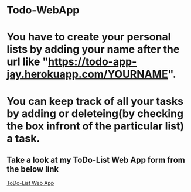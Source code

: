 # Todo-WebApp

# You have to create your personal lists by adding your name after the url like "https://todo-app-jay.herokuapp.com/YOURNAME".
# You can keep track of all your tasks by adding or deleteing(by checking the box infront of the particular list) a task.
## Take a look at my ToDo-List Web App form from the below link
[ToDo-List Web App](https://todo-app-jay.herokuapp.com/)
